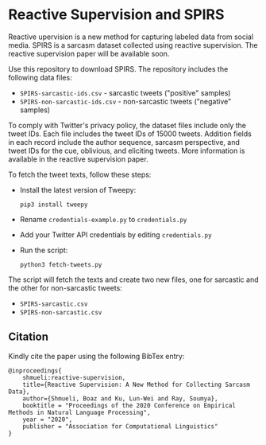 # Reactive Supervision and SPIRS

Reactive upervision is a new method for capturing labeled data from social media. SPIRS is a sarcasm dataset collected using reactive supervision.
The reactive supervision paper will be available soon. 

 Use this repository to download SPIRS. The repository includes the following data files:

  * `SPIRS-sarcastic-ids.csv` - sarcastic tweets ("positive" samples)
  * `SPIRS-non-sarcastic-ids.csv` - non-sarcastic tweets ("negative" samples)
  
To comply with Twitter's privacy policy, the dataset files include only the tweet IDs.
Each file includes the tweet IDs of 15000 tweets. Addition fields in each record include the author sequence, sarcasm perspective, and tweet IDs for the cue, oblivious, and eliciting tweets. More information is available in the reactive supervision paper.

To fetch the tweet texts, follow these steps:

  * Install the latest version of Tweepy:
  
    `pip3 install tweepy`
  * Rename `credentials-example.py` to `credentials.py`
  * Add your Twitter API credentials by editing `credentials.py`
  * Run the script:
  
    `python3 fetch-tweets.py`

The script will fetch the texts and create two new files, one for sarcastic and the other for non-sarcastic tweets:

  * `SPIRS-sarcastic.csv`
  * `SPIRS-non-sarcastic.csv`

## Citation

Kindly cite the paper using the following BibTex entry:

```
@inproceedings{
    shmueli:reactive-supervision, 
    title={Reactive Supervision: A New Method for Collecting Sarcasm Data}, 
    author={Shmueli, Boaz and Ku, Lun-Wei and Ray, Soumya}, 
    booktitle = "Proceedings of the 2020 Conference on Empirical Methods in Natural Language Processing", 
    year = "2020", 
    publisher = "Association for Computational Linguistics"
}
```


